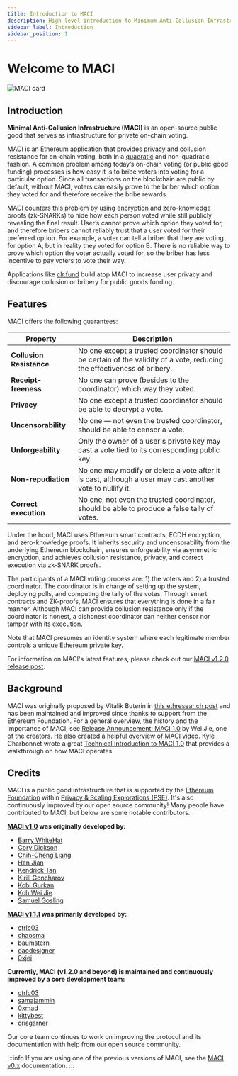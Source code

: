 ```yaml
---
title: Introduction to MACI
description: High-level introduction to Minimum Anti-Collusion Infrastructure (MACI)
sidebar_label: Introduction
sidebar_position: 1
---
```


# Welcome to MACI

![MACI card](/img/maci-card.png)

## Introduction

**Minimal Anti-Collusion Infrastructure (MACI)** is an open-source public good that serves as infrastructure for private on-chain voting.

MACI is an Ethereum application that provides privacy and collusion resistance for on-chain voting, both in a [quadratic](https://vitalik.eth.limo/general/2019/12/07/quadratic.html) and non-quadratic fashion. A common problem among today’s on-chain voting (or public good funding) processes is how easy it is to bribe voters into voting for a particular option. Since all transactions on the blockchain are public by default, without MACI, voters can easily prove to the briber which option they voted for and therefore receive the bribe rewards.

MACI counters this problem by using encryption and zero-knowledge proofs (zk-SNARKs) to hide how each person voted while still publicly revealing the final result. User’s cannot prove which option they voted for, and therefore bribers cannot reliably trust that a user voted for their preferred option. For example, a voter can tell a briber that they are voting for option A, but in reality they voted for option B. There is no reliable way to prove which option the voter actually voted for, so the briber has less incentive to pay voters to vote their way.

Applications like [clr.fund](https://clr.fund/) build atop MACI to increase
user privacy and discourage collusion or bribery for public goods funding.

## Features

MACI offers the following guarantees:

| Property                 | Description                                                                                                             |
| ------------------------ | ----------------------------------------------------------------------------------------------------------------------- |
| **Collusion Resistance** | No one except a trusted coordinator should be certain of the validity of a vote, reducing the effectiveness of bribery. |
| **Receipt-freeness**     | No one can prove (besides to the coordinator) which way they voted.                                                     |
| **Privacy**              | No one except a trusted coordinator should be able to decrypt a vote.                                                   |
| **Uncensorability**      | No one — not even the trusted coordinator, should be able to censor a vote.                                             |
| **Unforgeability**       | Only the owner of a user's private key may cast a vote tied to its corresponding public key.                            |
| **Non-repudiation**      | No one may modify or delete a vote after it is cast, although a user may cast another vote to nullify it.               |
| **Correct execution**    | No one, not even the trusted coordinator, should be able to produce a false tally of votes.                             |

Under the hood, MACI uses Ethereum smart contracts, ECDH encryption, and zero-knowledge proofs.
It inherits security and uncensorability from the underlying Ethereum
blockchain, ensures unforgeability via asymmetric encryption, and achieves
collusion resistance, privacy, and correct execution via zk-SNARK proofs.

The participants of a MACI voting process are: 1) the voters and 2) a trusted coordinator. The coordinator is in charge of setting up the system, deploying polls, and computing the tally of the votes. Through smart contracts and ZK-proofs, MACI ensures that everything is done in a fair manner. Although MACI can provide collusion resistance only if the coordinator is honest, a dishonest coordinator can neither censor nor tamper with its execution.

Note that MACI presumes an identity system where each legitimate member
controls a unique Ethereum private key.

For information on MACI's latest features, please check out our [MACI v1.2.0 release post](/blog/maci-v1-2-0-release).

## Background

MACI was originally proposed by Vitalik Buterin in [this ethresear.ch
post](https://ethresear.ch/t/minimal-anti-collusion-infrastructure/5413) and has been maintained and improved since thanks to support from the Ethereum Foundation. For a general overview, the history and the importance of MACI, see [Release Announcement: MACI 1.0](/blog/maci-1-0-release) by Wei Jie, one of the creators. He also created a helpful [overview of MACI video](https://www.youtube.com/watch?v=sKuNj_IQVYI). Kyle Charbonnet wrote a great [Technical Introduction to MACI 1.0](/blog/maci-1-0-technical-introduction) that provides a walkthrough on how MACI operates.

## Credits

MACI is a public good infrastructure that is supported by the [Ethereum Foundation](https://ethereum.foundation/) within [Privacy &amp; Scaling Explorations (PSE)](https://pse.dev/). It's also continuously improved by our open source community! Many people have contributed to MACI, but below are some notable contributors.

**[MACI v1.0](/blog/maci-1-0-release) was originally developed by:**

- [Barry WhiteHat](https://github.com/barryWhiteHat)
- [Cory Dickson](https://github.com/corydickson)
- [Chih-Cheng Liang](https://twitter.com/ChihChengLiang)
- [Han Jian](https://han0110.github.io/)
- [Kendrick Tan](https://kndrck.co/)
- [Kirill Goncharov](https://github.com/xuhcc)
- [Kobi Gurkan](http://kobi.one/)
- [Koh Wei Jie](https://kohweijie.com)
- [Samuel Gosling](https://twitter.com/xGozzy)

**[MACI v1.1.1](/blog/maci-v1-1-1-release) was primarily developed by:**

- [ctrlc03](https://github.com/ctrlc03)
- [chaosma](https://github.com/chaosma)
- [baumstern](https://github.com/baumstern)
- [daodesigner](https://github.com/daodesigner)
- [0xjei](https://github.com/0xjei)

**Currently, MACI (v1.2.0 and beyond) is maintained and continuously improved by a core development team:**

- [ctrlc03](https://github.com/ctrlc03)
- [samajammin](https://github.com/samajammin)
- [0xmad](https://github.com/0xmad)
- [kittybest](https://github.com/kittybest)
- [crisgarner](https://github.com/crisgarner)

Our core team continues to work on improving the protocol and its documentation with help from our open source community.

:::info
If you are using one of the previous versions of MACI, see the [MACI v0.x](/docs/v0.x/introduction) documentation.
:::
